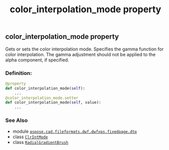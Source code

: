 ﻿---
title: color_interpolation_mode property
second_title: Aspose.CAD for Python via .NET API References
description: 
type: docs
weight: 40
url: /python-net/aspose.cad.fileformats.dwf.dwfxps.fixedpage.dto/radialgradientbrush/color_interpolation_mode/
is_root: false
---

## color_interpolation_mode property


Gets or sets the color interpolation mode.
Specifies the gamma function for color interpolation.
The gamma adjustment should not be applied to the alpha component,
if specified.
### Definition:
```python
@property
def color_interpolation_mode(self):
    ...
@color_interpolation_mode.setter
def color_interpolation_mode(self, value):
    ...
```

### See Also
* module [`aspose.cad.fileformats.dwf.dwfxps.fixedpage.dto`](../../)
* class [`ClrIntMode`](/cad/python-net/aspose.cad.fileformats.dwf.dwfxps.fixedpage.dto/clrintmode)
* class [`RadialGradientBrush`](/cad/python-net/aspose.cad.fileformats.dwf.dwfxps.fixedpage.dto/radialgradientbrush)
